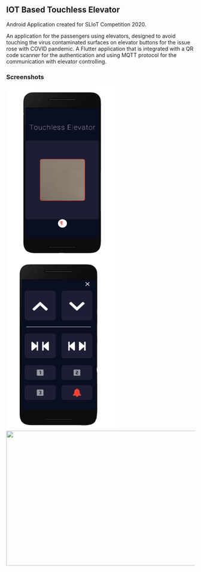 ## **IOT Based Touchless Elevator**
Android Application created for SLIoT Competition 2020.

An application for the passengers using elevators, designed to avoid touching the virus contaminated surfaces on elevator buttons for the issue rose with COVID pandemic. A Flutter application that is integrated with a QR code scanner for the authentication and using MQTT protocol for the communication with elevator controlling.

### Screenshots

<img align="left" alt="start-screeen" width="300px"  src="captures/img1e.png" />
<img align="left" alt="control-screeen" width="300px"  src="captures/img2e.png" />

<img src="https://media.giphy.com/media/8JQ7pr7wzOFVH0XIrp/giphy.gif" width="576" height="360" />

